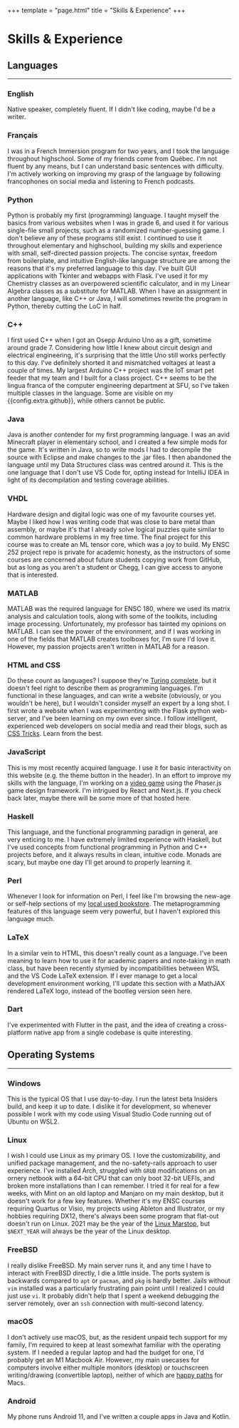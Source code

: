 +++
template = "page.html"
title = "Skills & Experience"
+++

# Skills & Experience

## Languages
<hr>

### English
Native speaker, completely fluent. If I didn't like coding, maybe I'd be a writer.

### Français
I was in a French Immersion program for two years, and I took the language throughout highschool. 
Some of my friends come from Québec. 
I'm not fluent by any means, but I can understand basic sentences with difficulty. 
I'm actively working on improving my grasp of the language by following francophones on social media and listening to French podcasts.

### Python
Python is probably my first (programming) language. 
I taught myself the basics from various websites when I was in grade 6, and used it for various single-file small projects, such as a randomized number-guessing game. 
I don't believe any of these programs still exist. 
I continued to use it throughout elementary and highschool, building my skills and experience with small, self-directed passion projects. 
The concise syntax, freedom from boilerplate, and intuitive English-like language structure are among the reasons that it's my preferred language to this day. 
I've built GUI applications with Tkinter and webapps with Flask. 
I've used it for my Chemistry classes as an overpowered scientific calculator, and in my Linear Algebra classes as a substitute for MATLAB. 
When I have an assignment in another language, like C++ or Java, I will sometimes rewrite the program in Python, thereby cutting the LoC in half.


### C++
I first used C++ when I got an Osepp Arduino Uno as a gift, sometime around grade 7. 
Considering how little I knew about circuit design and electrical engineering, it's surprising that the little Uno still works perfectly to this day. 
I've definitely shorted it and mismatched voltages at least a couple of times. My largest Arduino C++ project was the <a future-href="/projects/iot-pet-feeder" class=broken-link>IoT smart pet feeder</a> that my team and I built for a class project. 
C++ seems to be the lingua franca of the computer engineering department at SFU, so I've taken multiple classes in the language. 
Some are visible on my {{config.extra.github}}, while others cannot be public.

### Java
Java is another contender for my first programming language. 
I was an avid Minecraft player in elementary school, and I created a few simple mods for the game. 
It's written in Java, so to write mods I had to decompile the source with Eclipse and make changes to the .jar files. 
I then abandoned the language until my Data Structures class was centred around it. 
This is the one language that I don't use VS Code for, opting instead for IntelliJ IDEA in light of its decompilation and testing coverage abilities.

### VHDL
Hardware design and digital logic was one of my favourite courses yet. 
Maybe I liked how I was writing code that was close to bare metal than assembly, or maybe it's that I already solve logical puzzles quite similar to common hardware problems in my free time. 
The final project for this course was to create an <a future-href="/projects/tensor-core" class=broken-link>ML tensor core</a>, which was a joy to build. 
My ENSC 252 project repo is private for academic honesty, as the instructors of some courses are concerned about future students copying work from GitHub, but as long as you aren't a student or Chegg, I can give access to anyone that is interested.

### MATLAB
MATLAB was the required language for ENSC 180, where we used its matrix analysis and calculation tools, along with some of the toolkits, including image processing. 
Unfortunately, my professor has tainted my opinions on MATLAB. 
I can see the power of the environment, and if I was working in one of the fields that MATLAB creates toolboxes for, I'm sure I'd love it. 
However, my passion projects aren't written in MATLAB for a reason.

### HTML and CSS
Do these count as languages? I suppose they're [Turing complete](https://github.com/efoxepstein/stupid-machines), but it doesn't feel right to describe them as programming languages. 
I'm functional in these languages, and can write a website (obviously, or you wouldn't be here), but I wouldn't consider myself an expert by a long shot. 
I first wrote a website when I was experimenting with the Flask python web-server, and I've been learning on my own ever since. 
I follow intelligent, experienced web developers on social media and read their blogs, such as [CSS Tricks](https://css-tricks.com). 
Learn from the best.

### JavaScript
This is my most recently acquired language. I use it for basic interactivity on this website (e.g. the theme button in the header). 
In an effort to improve my skills with the language, I'm working on a [video game](/phaser/) using the Phaser.js game design framework. 
I'm intrigued by React and Next.js. 
If you check back later, maybe there will be some more of that hosted here.

### Haskell
This language, and the functional programming paradign in general, are very enticing to me. 
I have extremely limited experience with Haskell, but I've used concepts from functional programming in Python and C++ projects before, and it always results in clean, intuitive code. 
Monads are scary, but maybe one day I'll get around to properly learning it.

### Perl
Whenever I look for information on Perl, I feel like I'm browsing the new-age or self-help sections of my [local used bookstore](http://pulpfictionbooksvancouver.com/). 
The metaprogramming features of this language seem very powerful, but I haven't explored this language much.

### LaTeX
In a similar vein to HTML, this doesn't really count as a language. 
I've been meaning to learn how to use it for academic papers and note-taking in math class, but have been recently stymied by incompatibilities between WSL and the VS Code LaTeX extension. 
If I ever manage to get a local development environment working, I'll update this section with a MathJAX rendered LaTeX logo, instead of the bootleg version seen here.

### Dart
I've experimented with Flutter in the past, and the idea of creating a cross-platform native app from a single codebase is quite interesting.


## Operating Systems
<hr>

### Windows
This is the typical OS that I use day-to-day. I run the latest beta Insiders build, and keep it up to date. I dislike it for development, so whenever possible I work with my code using Visual Studio Code running out of Ubuntu on WSL2.

### Linux
I wish I could use Linux as my primary OS. 
I love the customizability, and unified package management, and the no-safety-rails approach to user experience. 
I've installed Arch, struggled with `GRUB` modifications on an ornery netbook with a 64-bit CPU that can only boot 32-bit UEFIs, and broken more installations than I can remember. 
I tried it for real for a few weeks, with Mint on an old laptop and Manjaro on my main desktop, but it doesn't work for a few key features. 
Whether it's my ENSC courses requiring Quartus or Visio, my projects using Ableton and Illustrator, or my hobbies requiring DX12, there's always been some program that flat-out doesn't run on Linux. 
2021 may be the year of the [Linux Marstop](https://spectrum.ieee.org/automaton/aerospace/robotic-exploration/nasa-designed-perseverance-helicopter-rover-fly-autonomously-mars), but `$NEXT_YEAR` will always be the year of the Linux desktop.

### FreeBSD
I really dislike FreeBSD. My main server runs it, and any time I have to interact with FreeBSD directly, I die a little inside. 
The ports system is backwards compared to `apt` or `pacman`, and `pkg` is hardly better. 
Jails without `vim` installed was a particularly frustrating pain point until I realized I could just use `vi`. 
It probably didn't help that I spent a weekend debugging the server remotely, over an `ssh` connection with multi-second latency.

### macOS
I don't actively use macOS, but, as the resident unpaid tech support for my family, I'm required to keep at least somewhat familiar with the operating system. 
If I needed a regular laptop and had the budget for one, I'd probably get an M1 Macbook Air. 
However, my main usecases for computers involve either multiple monitors (desktop) or touchscreen writing/drawing (convertible laptop), neither of which are [happy paths](https://en.wikipedia.org/wiki/Happy_path) for Macs.

### Android
My phone runs Android 11, and I've written a couple apps in Java and Kotlin.